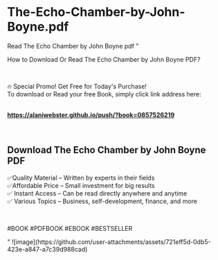 # The-Echo-Chamber-by-John-Boyne.pdf
Read The Echo Chamber by John Boyne pdf
"<p>How to Download Or Read The Echo Chamber by John Boyne PDF?</p>
<p>&nbsp;</p>
<p>&#128293;  Special Promo! Get Free for Today's Purchase!<br />To download or Read your free Book, simply click link address here:&nbsp;<br />&nbsp;</p>
<p><a href=""https://alaniwebster.github.io/push/?book=0857526219""><strong>https://alaniwebster.github.io/push/?book=0857526219</strong></a></p>
<p>&nbsp;</p>
<h2>Download The Echo Chamber by John Boyne PDF</h2>
<p>&#x2705;Quality Material &ndash; Written by experts in their fields<br />&#x2705;Affordable Price &ndash; Small investment for big results<br />&#x2705; Instant Access &ndash; Can be read directly anywhere and anytime<br />&#x2705; Various Topics &ndash; Business, self-development, finance, and more</p>
<p>&nbsp;</p>
<p>#BOOK #PDFBOOK #EBOOK #BESTSELLER</p>
"
![image](https://github.com/user-attachments/assets/721eff5d-0db5-423e-a847-a7c39d988cad)
